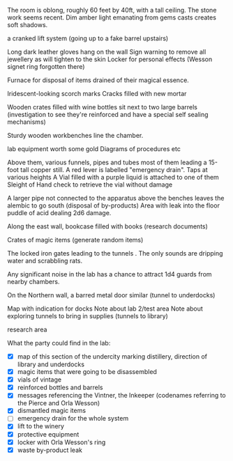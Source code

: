 The room is oblong, roughly 60 feet by 40ft, with a tall ceiling. The stone work seems recent. Dim amber light emanating from gems casts creates soft shadows. 

a cranked lift system
(going up to a fake barrel upstairs) 

Long dark leather gloves hang on the wall 
Sign warning to remove all jewellery as will tighten to the skin 
Locker for personal effects (Wesson signet ring forgotten there)
 
Furnace for disposal of items drained of their magical essence. 

Iridescent-looking scorch marks
Cracks filled with new mortar

Wooden crates filled with wine bottles sit next to two large barrels 
(investigation to see they're reinforced and have a special self sealing mechanisms)  

Sturdy wooden workbenches line the chamber. 

lab equipment worth some gold 
Diagrams of procedures etc 

Above them, various funnels, pipes and tubes most of them leading a 15-foot tall copper still. 
A red lever is labelled "emergency drain". 
Taps at various heights 
A Vial filled with a purple liquid is attached to one of them  
Sleight of Hand check to retrieve the vial without damage 

A larger pipe not connected to the apparatus above the benches leaves the alembic to go south (disposal of by-products)
 Area with leak into the floor  
 puddle of acid dealing 2d6 damage.

Along the east wall,  bookcase filled with books (research documents)

Crates of magic items (generate random items) 

The locked iron gates leading to the tunnels . The only sounds are dripping water and scrabbling rats.

Any significant noise in the lab has a chance to attract 1d4 guards from nearby chambers.

On the Northern wall, a barred metal door similar (tunnel to underdocks)

 Map with indication for docks 
 Note about lab 2/test area
 Note about exploring tunnels to bring in supplies (tunnels to library) 


research area 


What the party could find in the lab:
- [x] map of this section of the undercity marking distillery, direction of library and underdocks
- [x] magic items that were going to be disassembled
- [x] vials of vintage
- [x] reinforced bottles and barrels
- [x] messages referencing the Vintner, the Inkeeper (codenames referring to the Pierce and Orla Wesson)
- [x] dismantled magic items
- [ ] emergency drain for the whole system
- [x] lift to the winery
- [x] protective equipment
- [x] locker with Orla Wesson's ring
- [x] waste by-product leak
